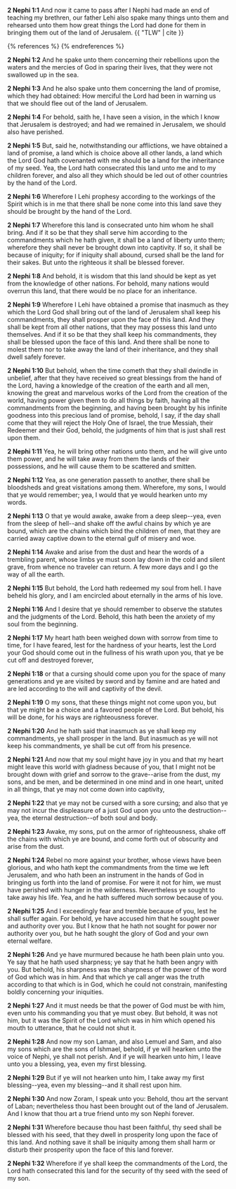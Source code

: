 **2 Nephi 1:1** And now it came to pass after I Nephi had made an end of teaching my brethren, our father Lehi also spake many things unto them and rehearsed unto them how great things the Lord had done for them in bringing them out of the land of Jerusalem. {{ "TLW" | cite }}

{% references %} {% endreferences %}

**2 Nephi 1:2** And he spake unto them concerning their rebellions upon the waters and the mercies of God in sparing their lives, that they were not swallowed up in the sea.

**2 Nephi 1:3** And he also spake unto them concerning the land of promise, which they had obtained: How merciful the Lord had been in warning us that we should flee out of the land of Jerusalem.

**2 Nephi 1:4** For behold, saith he, I have seen a vision, in the which I know that Jerusalem is destroyed; and had we remained in Jerusalem, we should also have perished.

**2 Nephi 1:5** But, said he, notwithstanding our afflictions, we have obtained a land of promise, a land which is choice above all other lands, a land which the Lord God hath covenanted with me should be a land for the inheritance of my seed. Yea, the Lord hath consecrated this land unto me and to my children forever, and also all they which should be led out of other countries by the hand of the Lord.

**2 Nephi 1:6** Wherefore I Lehi prophesy according to the workings of the Spirit which is in me that there shall be none come into this land save they should be brought by the hand of the Lord.

**2 Nephi 1:7** Wherefore this land is consecrated unto him whom he shall bring. And if it so be that they shall serve him according to the commandments which he hath given, it shall be a land of liberty unto them; wherefore they shall never be brought down into captivity. If so, it shall be because of iniquity; for if iniquity shall abound, cursed shall be the land for their sakes. But unto the righteous it shall be blessed forever.

**2 Nephi 1:8** And behold, it is wisdom that this land should be kept as yet from the knowledge of other nations. For behold, many nations would overrun this land, that there would be no place for an inheritance.

**2 Nephi 1:9** Wherefore I Lehi have obtained a promise that inasmuch as they which the Lord God shall bring out of the land of Jerusalem shall keep his commandments, they shall prosper upon the face of this land. And they shall be kept from all other nations, that they may possess this land unto themselves. And if it so be that they shall keep his commandments, they shall be blessed upon the face of this land. And there shall be none to molest them nor to take away the land of their inheritance, and they shall dwell safely forever.

**2 Nephi 1:10** But behold, when the time cometh that they shall dwindle in unbelief, after that they have received so great blessings from the hand of the Lord, having a knowledge of the creation of the earth and all men, knowing the great and marvelous works of the Lord from the creation of the world, having power given them to do all things by faith, having all the commandments from the beginning, and having been brought by his infinite goodness into this precious land of promise, behold, I say, if the day shall come that they will reject the Holy One of Israel, the true Messiah, their Redeemer and their God, behold, the judgments of him that is just shall rest upon them.

**2 Nephi 1:11** Yea, he will bring other nations unto them, and he will give unto them power, and he will take away from them the lands of their possessions, and he will cause them to be scattered and smitten.

**2 Nephi 1:12** Yea, as one generation passeth to another, there shall be bloodsheds and great visitations among them. Wherefore, my sons, I would that ye would remember; yea, I would that ye would hearken unto my words.

**2 Nephi 1:13** O that ye would awake, awake from a deep sleep--yea, even from the sleep of hell--and shake off the awful chains by which ye are bound, which are the chains which bind the children of men, that they are carried away captive down to the eternal gulf of misery and woe.

**2 Nephi 1:14** Awake and arise from the dust and hear the words of a trembling parent, whose limbs ye must soon lay down in the cold and silent grave, from whence no traveler can return. A few more days and I go the way of all the earth.

**2 Nephi 1:15** But behold, the Lord hath redeemed my soul from hell. I have beheld his glory, and I am encircled about eternally in the arms of his love.

**2 Nephi 1:16** And I desire that ye should remember to observe the statutes and the judgments of the Lord. Behold, this hath been the anxiety of my soul from the beginning.

**2 Nephi 1:17** My heart hath been weighed down with sorrow from time to time, for I have feared, lest for the hardness of your hearts, lest the Lord your God should come out in the fullness of his wrath upon you, that ye be cut off and destroyed forever,

**2 Nephi 1:18** or that a cursing should come upon you for the space of many generations and ye are visited by sword and by famine and are hated and are led according to the will and captivity of the devil.

**2 Nephi 1:19** O my sons, that these things might not come upon you, but that ye might be a choice and a favored people of the Lord. But behold, his will be done, for his ways are righteousness forever.

**2 Nephi 1:20** And he hath said that inasmuch as ye shall keep my commandments, ye shall prosper in the land. But inasmuch as ye will not keep his commandments, ye shall be cut off from his presence.

**2 Nephi 1:21** And now that my soul might have joy in you and that my heart might leave this world with gladness because of you, that I might not be brought down with grief and sorrow to the grave--arise from the dust, my sons, and be men, and be determined in one mind and in one heart, united in all things, that ye may not come down into captivity,

**2 Nephi 1:22** that ye may not be cursed with a sore cursing; and also that ye may not incur the displeasure of a just God upon you unto the destruction--yea, the eternal destruction--of both soul and body.

**2 Nephi 1:23** Awake, my sons, put on the armor of righteousness, shake off the chains with which ye are bound, and come forth out of obscurity and arise from the dust.

**2 Nephi 1:24** Rebel no more against your brother, whose views have been glorious, and who hath kept the commandments from the time we left Jerusalem, and who hath been an instrument in the hands of God in bringing us forth into the land of promise. For were it not for him, we must have perished with hunger in the wilderness. Nevertheless ye sought to take away his life. Yea, and he hath suffered much sorrow because of you.

**2 Nephi 1:25** And I exceedingly fear and tremble because of you, lest he shall suffer again. For behold, ye have accused him that he sought power and authority over you. But I know that he hath not sought for power nor authority over you, but he hath sought the glory of God and your own eternal welfare.

**2 Nephi 1:26** And ye have murmured because he hath been plain unto you. Ye say that he hath used sharpness; ye say that he hath been angry with you. But behold, his sharpness was the sharpness of the power of the word of God which was in him. And that which ye call anger was the truth according to that which is in God, which he could not constrain, manifesting boldly concerning your iniquities.

**2 Nephi 1:27** And it must needs be that the power of God must be with him, even unto his commanding you that ye must obey. But behold, it was not him, but it was the Spirit of the Lord which was in him which opened his mouth to utterance, that he could not shut it.

**2 Nephi 1:28** And now my son Laman, and also Lemuel and Sam, and also my sons which are the sons of Ishmael, behold, if ye will hearken unto the voice of Nephi, ye shall not perish. And if ye will hearken unto him, I leave unto you a blessing, yea, even my first blessing.

**2 Nephi 1:29** But if ye will not hearken unto him, I take away my first blessing--yea, even my blessing--and it shall rest upon him.

**2 Nephi 1:30** And now Zoram, I speak unto you: Behold, thou art the servant of Laban; nevertheless thou hast been brought out of the land of Jerusalem. And I know that thou art a true friend unto my son Nephi forever.

**2 Nephi 1:31** Wherefore because thou hast been faithful, thy seed shall be blessed with his seed, that they dwell in prosperity long upon the face of this land. And nothing save it shall be iniquity among them shall harm or disturb their prosperity upon the face of this land forever.

**2 Nephi 1:32** Wherefore if ye shall keep the commandments of the Lord, the Lord hath consecrated this land for the security of thy seed with the seed of my son.
